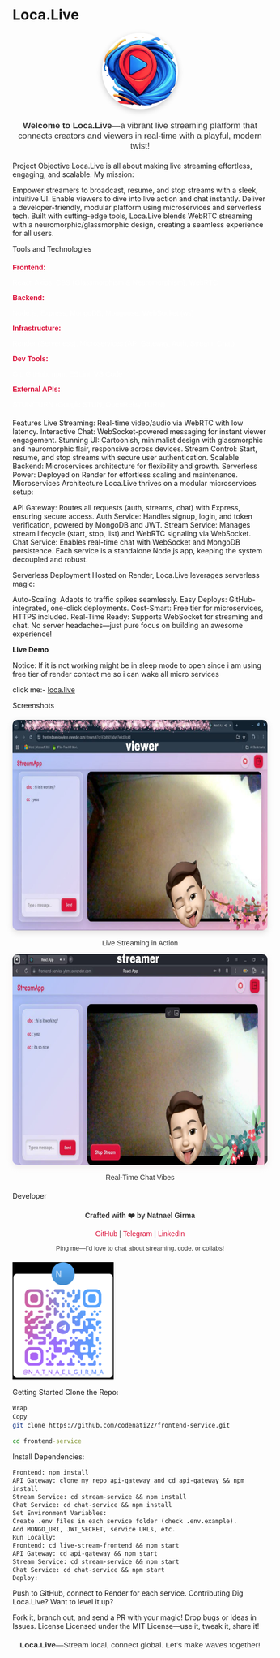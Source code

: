 <h1>Loca.Live</h1>

<div style="text-align: center; margin-bottom: 20px;"> <img src="./src/assets/logo.png" alt="Loca.Live Logo" style="width: 150px; height: 150px; border-radius: 50%; box-shadow: 0 4px 12px rgba(0, 0, 0, 0.2);" /> </div> <div style="font-family: Arial, sans-serif; color: #333; text-align: center; font-size: 1.2em; margin-bottom: 20px;"> <strong>Welcome to Loca.Live</strong>—a vibrant live streaming platform that connects creators and viewers in real-time with a playful, modern twist! </div>
Project Objective
Loca.Live is all about making live streaming effortless, engaging, and scalable. My mission:

Empower streamers to broadcast, resume, and stop streams with a sleek, intuitive UI.
Enable viewers to dive into live action and chat instantly.
Deliver a developer-friendly, modular platform using microservices and serverless tech.
Built with cutting-edge tools, Loca.Live blends WebRTC streaming with a neuromorphic/glassmorphic design, creating a seamless experience for all users.

Tools and Technologies

<div style="font-family: Arial, sans-serif; color: #333; margin: 20px 0;"> <ul style="list-style: none; padding: 0;"> <li style="margin-bottom: 10px;"> <strong style="color: #dc143c;">Frontend:</strong> <p style="color:rgb(255, 255, 255);">React, Axios, CSS (Glassmorphism & Neuromorphism), WebRTC </p></li> <li style="margin-bottom: 10px;"> <strong style="color: #dc143c;">Backend:</strong><p style="color:rgb(255, 255, 255);"> Node.js, Express, MongoDB, Mongoose, WebSocket (ws) </p></li> <li style="margin-bottom: 10px;"> <strong style="color: #dc143c;">Infrastructure:</strong><p style="color:rgb(255, 255, 255);"> Render (Serverless), Microservices (API Gateway, Auth, Stream, Chat) </p></li> <li style="margin-bottom: 10px;"> <strong style="color: #dc143c;">Dev Tools:</strong><p style="color:rgb(255, 255, 255);"> Git, GitHub, npm, ESLint, VS Code </p></li> <li style="margin-bottom: 10px;"> <strong style="color: #dc143c;">External APIs:</strong><p style="color:rgb(255, 255, 255);"> STUN/TURN (Google STUN, OpenRelay TURN) </p></li> </ul> </div>
Features
Live Streaming: Real-time video/audio via WebRTC with low latency.
Interactive Chat: WebSocket-powered messaging for instant viewer engagement.
Stunning UI: Cartoonish, minimalist design with glassmorphic and neuromorphic flair, responsive across devices.
Stream Control: Start, resume, and stop streams with secure user authentication.
Scalable Backend: Microservices architecture for flexibility and growth.
Serverless Power: Deployed on Render for effortless scaling and maintenance.
Microservices Architecture
Loca.Live thrives on a modular microservices setup:

API Gateway: Routes all requests (auth, streams, chat) with Express, ensuring secure access.
Auth Service: Handles signup, login, and token verification, powered by MongoDB and JWT.
Stream Service: Manages stream lifecycle (start, stop, list) and WebRTC signaling via WebSocket.
Chat Service: Enables real-time chat with WebSocket and MongoDB persistence.
Each service is a standalone Node.js app, keeping the system decoupled and robust.

Serverless Deployment
Hosted on Render, Loca.Live leverages serverless magic:

Auto-Scaling: Adapts to traffic spikes seamlessly.
Easy Deploys: GitHub-integrated, one-click deployments.
Cost-Smart: Free tier for microservices, HTTPS included.
Real-Time Ready: Supports WebSocket for streaming and chat.
No server headaches—just pure focus on building an awesome experience!

<b>Live Demo</b>

<p>Notice: If it is not working might be in sleep mode to open since i am using free tier of render contact me so i can wake all micro services</p>
click me:<span>-</span>
<a href="https://frontend-service-ykmr.onrender.com/">loca.live</a>

Screenshots

<div style="gap: 20px; margin: 20px 0;"> <div style="text-align: center;"> <img src="./src/assets/snapshot1.jpg" alt="Sample Snapshot 1" style="width: 1024px; height: 415px; border-radius: 10px; box-shadow: 0 4px 12px rgba(186, 183, 183, 0.47);" /> <p style="font-family: Arial, sans-serif; color: #333; font-size: 1em;">Live Streaming in Action</p> </div> <div style="text-align: center;"> <img src="./src/assets/snapshot2.jpg" alt="Sample Snapshot 2" style="width: 1024px; height: 415px; border-radius: 10px; box-shadow: 0 4px 12px rgba(232, 224, 224, 0.66);" /> <p style="font-family: Arial, sans-serif; color: #333; font-size: 1em;">Real-Time Chat Vibes</p> </div> </div>

Developer

<div style="font-family: Arial, sans-serif; color: #333; text-align: center; margin: 20px 0;"> <p><strong>Crafted with ❤️ by Natnael Girma</strong></p> <p> <a href="https://github.com/codenati22" style="color: #dc143c; text-decoration: none;">GitHub</a> | <a href="https://t.me/n_a_t_n_a_e_l_g_i_r_m_a" style="color: #dc143c; text-decoration: none;">Telegram</a> | <a href="https://www.linkedin.com/in/natnael-girma-707a1a326?utm_source=share&utm_campaign=share_via&utm_content=profile&utm_medium=android_app" style="color: #dc143c; text-decoration: none;">LinkedIn</a> </p> <p style="font-size: 0.9em;">Ping me—I’d love to chat about streaming, code, or collabs!</p> </div>
<img style="text-align: center;" src="./src/assets/image.png" width="200" alt="Telegram QR Code"></a>

Getting Started
Clone the Repo:

```bash
Wrap
Copy
git clone https://github.com/codenati22/frontend-service.git
```

```cmd
cd frontend-service
```

Install Dependencies:

```
Frontend: npm install
API Gateway: clone my repo api-gateway and cd api-gateway && npm install
Stream Service: cd stream-service && npm install
Chat Service: cd chat-service && npm install
Set Environment Variables:
Create .env files in each service folder (check .env.example).
Add MONGO_URI, JWT_SECRET, service URLs, etc.
Run Locally:
Frontend: cd live-stream-frontend && npm start
API Gateway: cd api-gateway && npm start
Stream Service: cd stream-service && npm start
Chat Service: cd chat-service && npm start
Deploy:
```

Push to GitHub, connect to Render for each service.
Contributing
Dig Loca.Live? Want to level it up?

Fork it, branch out, and send a PR with your magic!
Drop bugs or ideas in Issues.
License
Licensed under the MIT License—use it, tweak it, share it!

<div style="text-align: center; font-family: Arial, sans-serif; color: #333; font-size: 1.1em; margin-top: 20px;"> <strong>Loca.Live</strong>—Stream local, connect global. Let’s make waves together! </div>
